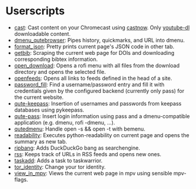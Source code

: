 # Userscripts

- [cast](./cast): Cast content on your Chromecast using [castnow][]. Only
  [youtube-dl][] downloadable content.
- [dmenu_qutebrowser](./dmenu_qutebrowser): Pipes history, quickmarks, and URL into dmenu.
- [format_json](./format_json): Pretty prints current page's JSON code in other
  tab.
- [getbib](./getbib): Scraping the current web page for DOIs and downloading
  corresponding bibtex information.
- [open_download](./open_download): Opens a rofi menu with
  all files from the download directory and opens the selected file.
- [openfeeds](./openfeeds): Opens all links to feeds defined in the head of a site.
- [password_fill](./password_fill): Find a username/password entry and fill it
  with credentials given by the configured backend (currently only pass) for the
  current website.
- [qute-keepass](./qute-keepass): Insertion of usernames and passwords from keepass
  databases using pykeepass.
- [qute-pass](./qute-pass): Insert login information using pass and a
  dmenu-compatible application (e.g. dmenu, rofi -dmenu, ...).
- [qutedmenu](./qutedmenu): Handle open -s && open -t with bemenu.
- [readability](./readability): Executes python-readability on current page and
  opens the summary as new tab.
- [ripbang](./ripbang): Adds DuckDuckGo bang as searchengine.
- [rss](./rss): Keeps track of URLs in RSS feeds and opens new ones.
- [taskadd](./taskadd): Adds a task to taskwarrior.
- [tor_identity](./tor_identity): Change your tor identity.
- [view_in_mpv](./view_in_mpv): Views the current web page in mpv using
  sensible mpv-flags.

[castnow]: https://github.com/xat/castnow
[youtube-dl]: https://rg3.github.io/youtube-dl/

